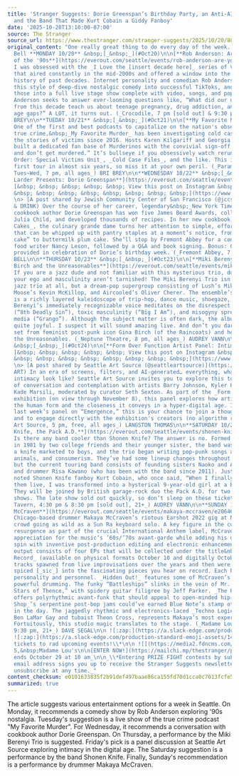 ```yaml
---
title: 'Stranger Suggests: Dorie Greenspan’s Birthday Party, an Anti-AI Art Show,
  and the Band That Made Kurt Cobain a Giddy Fanboy'
date: '2025-10-20T13:10:00-07:00'
source: The Stranger
source_url: https://www.thestranger.com/stranger-suggests/2025/10/20/80290518/stranger-suggests-dorie-greenspans-birthday-party-an-anti-ai-art-show-and-the-band-that-made-kurt-cobain-a-giddy-fanboy
original_content: "One really great thing to do every day of the week. by Julianne
  Bell **MONDAY 10/20** &nbsp;[_&nbsp;_](#Oct20)\n\n[**Rob Anderson: Are You Afraid
  of the '90s**](https://everout.com/seattle/events/rob-anderson-are-you-afraid-of-the-90s/e204417/)\n\n(COMEDY)
  I was obsessed with the _I Love the [insert decade here]_ series of VH1 specials
  that aired constantly in the mid-2000s and offered a window into the absurdity and
  history of past decades. Internet personality and comedian Rob Anderson first transformed
  this style of deep-dive nostalgic comedy into successful TikToks, and now he’s developed
  those into a full live stage show complete with video, songs, and pop culture factoids.
  Anderson seeks to answer ever-looming questions like, “What did our unhinged media
  from this decade teach us about teenage pregnancy, drug addiction, and questionable
  age gaps?” A LOT, it turns out. (_Crocodile, 7 pm [sold out] & 9:30 pm, 21+_) BRI
  BREY\n\n**TUEDAY 10/21** &nbsp;[_&nbsp;_](#Oct21)\n\n[**My Favorite Murder Live**](https://everout.com/seattle/events/my-favorite-murder-live/e211714/)\n\n(PODCAST)
  One of the first and best podcasts to capitalize on the nation's obsession with
  true crime,&nbsp;_My Favorite Murder_ has been investigating cold cases and telling
  the stories of victims since 2016. Hosts Karen Kilgariff and Georgia Hardstark have
  built a dedicated fan base of Murderinos with the convivial sign-off “stay sexy,
  and don’t get murdered.” It’s bullseye if you obsessively watch reruns of _Law &
  Order: Special Victims Unit_, _Cold Case Files_, and the like. This is the duo’s
  first tour in almost six years, so miss it at your own peril. (_Paramount Theatre,
  Tues–Wed, 7 pm, all ages_) BRI BREY\n\n**WEDNESDAY 10/22** &nbsp;[_&nbsp;_](#Oct22)\n\n[**Book
  Larder Presents: Dorie Greenspan**](https://everout.com/seattle/events/book-larder-presents-dorie-greenspan-at-fremont-abbey/e213860/)\n\n>
  [&nbsp; &nbsp; &nbsp; &nbsp; &nbsp; View this post on Instagram &nbsp; &nbsp; &nbsp;
  &nbsp; &nbsp; &nbsp; &nbsp; &nbsp; &nbsp; &nbsp; &nbsp;](https://www.instagram.com/p/DPy63l2jjha/?utm_source=ig_embed&utm_campaign=loading)\n>
  \n> [A post shared by Jewish Community Center of San Francisco (@jccsf)](https://www.instagram.com/p/DPy63l2jjha/?utm_source=ig_embed&utm_campaign=loading)\n\n(FOOD
  & DRINK) Over the course of her career, legendary&nbsp;_New York Times_–bestselling
  cookbook author Dorie Greenspan has won five James Beard Awards, collaborated with
  Julia Child, and developed thousands of recipes. In her new cookbook, _Dorie’s Anytime
  Cakes_, the culinary grande dame turns her attention to simple, effortless cakes
  that can be whipped up with pantry staples at a moment’s notice, from “BFF brownie
  cake” to buttermilk plum cake. She’ll stop by Fremont Abbey for a conversation with
  food writer Nancy Leson, followed by a Q&A and book signing. Bonus: Cake will be
  provided in celebration of Dorie’s birthday week. (_Fremont Abbey, 7 pm_) JULIANNE
  BELL\n\n**THURSDAY 10/23** &nbsp;[_&nbsp;_](#Oct23)\n\n[**Miki Berenyi Trio, Gina
  Birch and the Unreasonables**](https://everout.com/seattle/events/miki-berenyi-trio/e202788/)\n\n(MUSIC)
  If you are a jazz dude and not familiar with this mysterious trio, don’t worry,
  your ego and masculinity aren’t tarnished! The Miki Berenyi Trio isn’t really a
  jazz trio at all, but a dream-pop supergroup consisting of Lush’s Miki Berenyi,
  Moose’s Kevin McKillop, and Aircooled’s Oliver Cherer. The ensemble’s debut,&nbsp;_Tripla_,
  is a richly layered kaleidoscope of trip-hop, dance music, shoegaze, and ’90s rock.
  Berenyi’s immediately recognizable voice meditates on the disrespect of Mother Earth
  (“8th Deadly Sin”), toxic masculinity (“Big I Am”), and misogyny spread on social
  media (“Grango”). Although the subject matter is often dark, the album is actually
  quite joyful. I suspect it will sound amazing live. And don’t you dare miss an opening
  set from feminist post-punk icon Gina Birch (of the Raincoats) and her new band,
  the Unreasonables. (_Neptune Theatre, 8 pm, all ages_) AUDREY VANN\n\n**FRIDAY 10/24**
  &nbsp;[_&nbsp;_](#Oct24)\n\n[**Form Over Function Artist Panel: Intimacy**](https://everout.com/seattle/events/form-over-function-artist-panel-intimacy/e220062/)\n\n>
  [&nbsp; &nbsp; &nbsp; &nbsp; &nbsp; View this post on Instagram &nbsp; &nbsp; &nbsp;
  &nbsp; &nbsp; &nbsp; &nbsp; &nbsp; &nbsp; &nbsp; &nbsp;](https://www.instagram.com/p/DOwnQuTkiY3/?utm_source=ig_embed&utm_campaign=loading)\n>
  \n> [A post shared by Seattle Art Source (@seattleartsource)](https://www.instagram.com/p/DOwnQuTkiY3/?utm_source=ig_embed&utm_campaign=loading)\n\n(VISUAL
  ART) In an era of screens, filters, and AI-generated… everything, what does real
  intimacy look like? Seattle Art Source invites you to explore this topic at an evening
  of conversation and contemplation with artists Barry Johnson, Kyler Pahang, and
  Kade Marsili, moderated by curator Seth Sexton. As part of the _Form Over Function_
  exhibition (on view through November 8), this panel explores how artists interpret
  the human form and the closeness it conveys in a hyper-digital age. If you missed
  last week’s panel on “Emergence,” this is your chance to join a thoughtful discussion
  and to engage directly with the exhibition's creators (no algorithm required). (_Seattle
  Art Source, 5 pm, free, all ages_) LANGSTON THOMAS\n\n**SATURDAY 10/25** &nbsp;[_&nbsp;_](#Oct25)\n\n[**Shonen
  Knife, the Pack A.D.**](https://everout.com/seattle/events/shonen-knife-and-osaka-ramones-w-the-pack-a-d/e216232/)\n\n(MUSIC)
  Is there any band cooler than Shonen Knife? The answer is no. Formed in Osaka, Japan,
  in 1981 by two college friends and their younger sister, the band was named after
  a knife marketed to boys, and the trio began writing pop-punk songs about candy,
  animals, and consumerism. They’ve had some lineup changes throughout the years,
  but the current touring band consists of founding sisters Naoko and Atsuko Yamano
  and drummer Risa Kawano (who has been with the band since 2011). Just take it from
  noted Shonen Knife fanboy Kurt Cobain, who once said, “When I finally got to see
  them live, I was transformed into a hysterical 9-year-old girl at a Beatles concert.”
  They will be joined by British garage-rock duo the Pack A.D. for two consecutive
  shows. The late show sold out quickly, so don’t sleep on these tickets! (_Tractor
  Tavern, 4:30 pm & 8:30 pm [sold out], 21+_) AUDREY VANN\n\n**SUNDAY 10/26** &nbsp;[_&nbsp;_](#Oct26)\n\n[**Makaya
  McCraven**](https://everout.com/seattle/events/makaya-mccraven/e206469/)\n\n(MUSIC)
  Chicago-based drummer Makaya McCraven’s riotous Earshot 2022 gig at Nectar had the
  crowd going as wild as a Sun Ra keyboard solo. A key figure in the current jazz
  resurgence as part of the crucial International Anthem label, McCraven shows a keen
  appreciation for the music’s ’60s/’70s avant-garde while adding his own distinctive
  spin with inventive post-production editing and electronic enhancements. His newest
  output consists of four EPs that will be collected under the title&nbsp;_Off the
  Record_ (available on physical formats October 10 and digitally October 31). These
  tracks spawned from live improvisations over the years and then were chopped and
  spiced [_sic_] into the fascinating pieces you hear on record. Each EP has its own
  personality and personnel. _Hidden Out!_ features some of McCraven’s most athletic,
  powerful drumming. The funky “Battleships” slinks in the vein of Mr. Ra’s “Twin
  Stars of Thence,” with spidery guitar filigree by Jeff Parker. _The People’s Mixtape_
  offers polyrhythmic avant-funk that should appeal to open-minded hip-hop fans. _PopUp
  Shop_’s serpentine post-bop jams could’ve earned Blue Note’s stamp of approval back
  in the day. The jaggedly rhythmic and electronics-laced _Techno Logic_, with cornetist
  Ben LaMar Gay and tubaist Theon Cross, represents Makaya’s most experimental material.
  Fortuitously, this studio magic translates to the stage. (_Madame Lou’s, 6 pm &
  9:30 pm, 21+_) DAVE SEGAL\n\n ![:zap:](https://a.slack-edge.com/production-standard-emoji-assets/14.0/apple-medium/26a1.png)&nbsp;Prizefight!&nbsp;
  ![:zap:](https://a.slack-edge.com/production-standard-emoji-assets/14.0/apple-medium/26a1.png)\n\nWin
  tickets to rad upcoming events!\\*\n\n ![](https://media2.fdncms.com/stranger/imager/u/original/80290810/110525_felly_300x250.webp)\n\n**Felly**\n\nNovember
  5,&nbsp;Madame Lou's\n\n[ENTER NOW!](https://mailchi.mp/thestranger/prize-fight-felly-115)\n\n_Contest
  ends October 29 at 10 am_\n\n_\\*Entering PRIZE FIGHT contests by submitting your
  email address signs you up to receive the Stranger Suggests newsletter. You can
  unsubscribe at any time._"
content_checksum: e0101633835f2b91def497baae86ca155fd70d1cca0c7013fcfe563643a5a60d
summarized: true
---
```


The article suggests various entertainment options for a week in Seattle. On Monday, it recommends a comedy show by Rob Anderson exploring '90s nostalgia. Tuesday's suggestion is a live show of the true crime podcast "My Favorite Murder". For Wednesday, it recommends a conversation with cookbook author Dorie Greenspan. On Thursday, a performance by the Miki Berenyi Trio is suggested. Friday's pick is a panel discussion at Seattle Art Source exploring intimacy in the digital age. The Saturday suggestion is a performance by the band Shonen Knife. Finally, Sunday's recommendation is a performance by drummer Makaya McCraven.